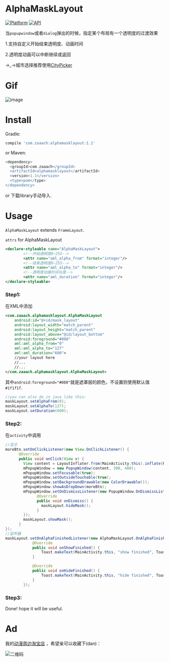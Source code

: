 # AlphaMaskLayout

[![Platform](https://img.shields.io/badge/platform-android-green.svg)](http://developer.android.com/index.html)
[![API](https://img.shields.io/badge/API-9%2B-yellow.svg?style=flat)](https://android-arsenal.com/api?level=9)

当`popupwindow`或者`dialog`弹出的时候，指定某个布局有一个透明度的过渡效果

1.支持自定义开始结束透明度、动画时间

2.透明度动画可以中断继续或返回

→_→城市选择推荐使用[CityPicker](https://github.com/zaaach/CityPicker)

# Gif

![image](https://github.com/zaaach/AlphaMaskLayout/raw/master/art/screen.gif)

# Install

Gradle:

```groovy
compile 'com.zaaach:alphamasklayout:1.1'
```

or Maven:

```groovy
<dependency>
  <groupId>com.zaaach</groupId>
  <artifactId>alphamasklayout</artifactId>
  <version>1.1</version>
  <type>pom</type>
</dependency>
```

or 下载library手动导入.

# Usage

`AlphaMaskLayout` extends `FrameLayout`.

`attrs` for AlphaMaskLayout

```xml
<declare-styleable name="AlphaMaskLayout">
        <!--开始透明度0~255-->
        <attr name="aml_alpha_from" format="integer"/>
        <!--结束透明度0~255-->
        <attr name="aml_alpha_to" format="integer"/>
        <!--透明度动画时间长度-->
        <attr name="aml_duration" format="integer"/>
</declare-styleable>
```



### Step1:

在XML中添加

```xml
<com.zaaach.alphamasklayout.AlphaMaskLayout
	android:id="@+id/mask_layout"
    android:layout_width="match_parent"
    android:layout_height="match_parent"
    android:layout_above="@id/layout_bottom"
    android:foreground="#000"
    aml:aml_alpha_from="0"
    aml:aml_alpha_to="127"
    aml:aml_duration="600">
    //your layout here
    //...
    //...
</com.zaaach.alphamasklayout.AlphaMaskLayout>
```
其中`android:foreground="#000"`就是遮罩层的颜色，不设置则使用默认值`#1f1f1f`.

```java
//you can also do in java like this:
maskLayout.setAlphaFrom(0);
maskLayout.setAlphaTo(127);
maskLayout.setDuration(600);
```

### Step2:

在`activity`中调用

```java
//显示
moreBtn.setOnClickListener(new View.OnClickListener() {
      @Override
      public void onClick(View v) {
        View content = LayoutInflater.from(MainActivity.this).inflate(R.layout.popup, null);
        mPopupWindow = new PopupWindow(content, 300, 400);
        mPopupWindow.setFocusable(true);
        mPopupWindow.setOutsideTouchable(true);
        mPopupWindow.setBackgroundDrawable(new ColorDrawable());
        mPopupWindow.showAsDropDown(moreBtn);
        mPopupWindow.setOnDismissListener(new PopupWindow.OnDismissListener() {
              @Override
              public void onDismiss() {
                maskLayout.hideMask();
              }
        });
        maskLayout.showMask();
      }
});
//监听器
maskLayout.setOnAlphaFinishedListener(new AlphaMaskLayout.OnAlphaFinishedListener() {
            @Override
            public void onShowFinished() {
                Toast.makeText(MainActivity.this, "show finished", Toast.LENGTH_SHORT).show();
            }

            @Override
            public void onHideFinished() {
                Toast.makeText(MainActivity.this, "hide finished", Toast.LENGTH_SHORT).show();
            }
        });
```

### Step3:

Done! hope it will be useful.

# Ad
我的[动漫周边淘宝店]( https://shop238932691.taobao.com/) ，希望亲可以收藏下(dan)：

![二维码](https://img.alicdn.com/imgextra/i1/769720206/TB2AnBVar0kpuFjy0FjXXcBbVXa_!!769720206.png)